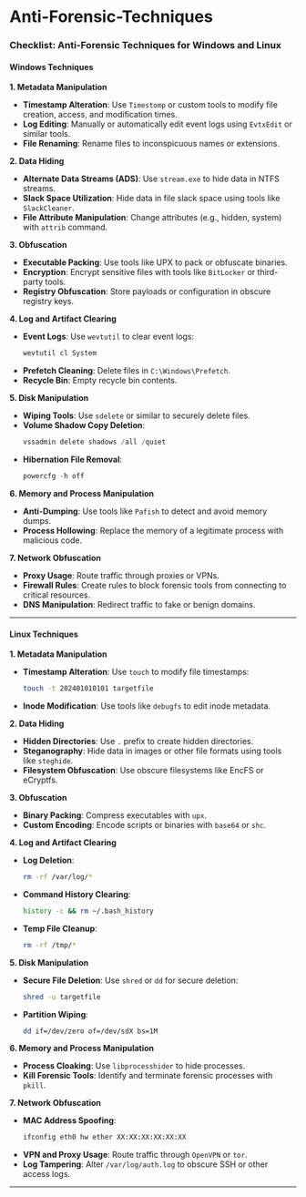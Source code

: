 # Anti-Forensic-Techniques

### Checklist: Anti-Forensic Techniques for Windows and Linux

#### **Windows Techniques**

**1. Metadata Manipulation**
   - **Timestamp Alteration**: Use `Timestomp` or custom tools to modify file creation, access, and modification times.
   - **Log Editing**: Manually or automatically edit event logs using `EvtxEdit` or similar tools.
   - **File Renaming**: Rename files to inconspicuous names or extensions.

**2. Data Hiding**
   - **Alternate Data Streams (ADS)**: Use `stream.exe` to hide data in NTFS streams.
   - **Slack Space Utilization**: Hide data in file slack space using tools like `SlackCleaner`.
   - **File Attribute Manipulation**: Change attributes (e.g., hidden, system) with `attrib` command.

**3. Obfuscation**
   - **Executable Packing**: Use tools like UPX to pack or obfuscate binaries.
   - **Encryption**: Encrypt sensitive files with tools like `BitLocker` or third-party tools.
   - **Registry Obfuscation**: Store payloads or configuration in obscure registry keys.

**4. Log and Artifact Clearing**
   - **Event Logs**: Use `wevtutil` to clear event logs:
     ```powershell
     wevtutil cl System
     ```
   - **Prefetch Cleaning**: Delete files in `C:\Windows\Prefetch`.
   - **Recycle Bin**: Empty recycle bin contents.

**5. Disk Manipulation**
   - **Wiping Tools**: Use `sdelete` or similar to securely delete files.
   - **Volume Shadow Copy Deletion**:
     ```powershell
     vssadmin delete shadows /all /quiet
     ```
   - **Hibernation File Removal**:
     ```powershell
     powercfg -h off
     ```

**6. Memory and Process Manipulation**
   - **Anti-Dumping**: Use tools like `Pafish` to detect and avoid memory dumps.
   - **Process Hollowing**: Replace the memory of a legitimate process with malicious code.

**7. Network Obfuscation**
   - **Proxy Usage**: Route traffic through proxies or VPNs.
   - **Firewall Rules**: Create rules to block forensic tools from connecting to critical resources.
   - **DNS Manipulation**: Redirect traffic to fake or benign domains.

---

#### **Linux Techniques**

**1. Metadata Manipulation**
   - **Timestamp Alteration**: Use `touch` to modify file timestamps:
     ```bash
     touch -t 202401010101 targetfile
     ```
   - **Inode Modification**: Use tools like `debugfs` to edit inode metadata.

**2. Data Hiding**
   - **Hidden Directories**: Use `.` prefix to create hidden directories.
   - **Steganography**: Hide data in images or other file formats using tools like `steghide`.
   - **Filesystem Obfuscation**: Use obscure filesystems like EncFS or eCryptfs.

**3. Obfuscation**
   - **Binary Packing**: Compress executables with `upx`.
   - **Custom Encoding**: Encode scripts or binaries with `base64` or `shc`.

**4. Log and Artifact Clearing**
   - **Log Deletion**:
     ```bash
     rm -rf /var/log/*
     ```
   - **Command History Clearing**:
     ```bash
     history -c && rm ~/.bash_history
     ```
   - **Temp File Cleanup**:
     ```bash
     rm -rf /tmp/*
     ```

**5. Disk Manipulation**
   - **Secure File Deletion**: Use `shred` or `dd` for secure deletion:
     ```bash
     shred -u targetfile
     ```
   - **Partition Wiping**:
     ```bash
     dd if=/dev/zero of=/dev/sdX bs=1M
     ```

**6. Memory and Process Manipulation**
   - **Process Cloaking**: Use `libprocesshider` to hide processes.
   - **Kill Forensic Tools**: Identify and terminate forensic processes with `pkill`.

**7. Network Obfuscation**
   - **MAC Address Spoofing**:
     ```bash
     ifconfig eth0 hw ether XX:XX:XX:XX:XX:XX
     ```
   - **VPN and Proxy Usage**: Route traffic through `OpenVPN` or `tor`.
   - **Log Tampering**: Alter `/var/log/auth.log` to obscure SSH or other access logs.

---

